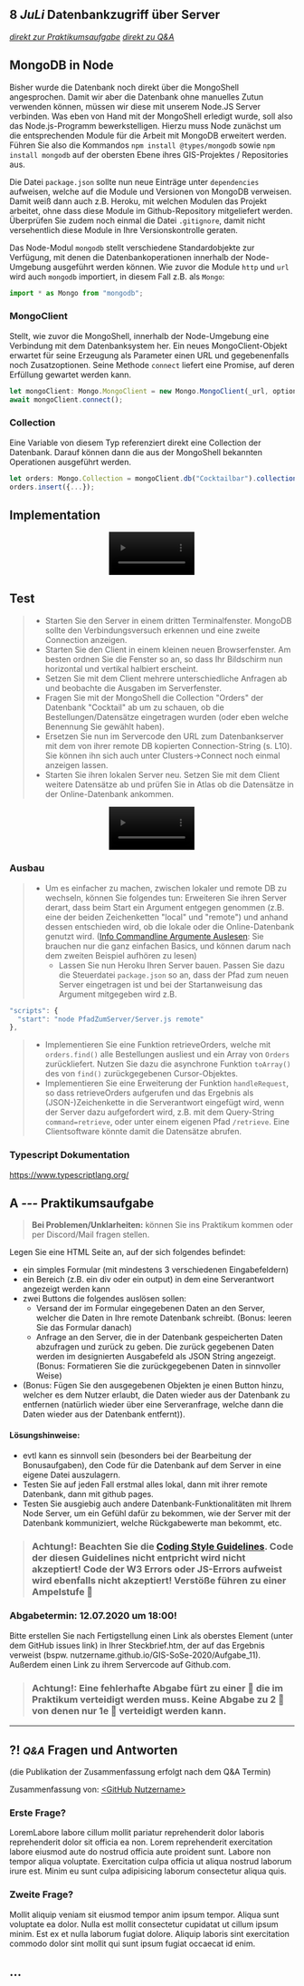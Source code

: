 ## **8 _JuLi_** Datenbankzugriff über Server
*[direkt zur Praktikumsaufgabe](#a--praktikumsaufgabe)*
*[direkt zu Q&A](#-qa-fragen-und-antworten)*



## MongoDB in Node
Bisher wurde die Datenbank noch direkt über die MongoShell angesprochen. Damit wir aber die Datenbank ohne manuelles Zutun verwenden können, müssen wir diese mit unserem Node.JS Server verbinden. Was eben von Hand mit der MongoShell erledigt wurde, soll also das Node.js-Programm bewerkstelligen. Hierzu muss Node zunächst um die entsprechenden Module für die Arbeit mit MongoDB erweitert werden. Führen Sie also die Kommandos `npm install @types/mongodb` sowie `npm install mongodb` auf der obersten Ebene ihres GIS-Projektes / Repositories aus. 

Die Datei `package.json` sollte nun neue Einträge unter `dependencies` aufweisen, welche auf die Module und Versionen von MongoDB verweisen. Damit weiß dann auch z.B. Heroku, mit welchen Modulen das Projekt arbeitet, ohne dass diese Module im Github-Repository mitgeliefert werden. Überprüfen Sie zudem noch einmal die Datei `.gitignore`, damit nicht versehentlich diese Module in Ihre Versionskontrolle geraten.

Das Node-Modul `mongodb` stellt verschiedene Standardobjekte zur Verfügung, mit denen die Datenbankoperationen innerhalb der Node-Umgebung ausgeführt werden können. Wie zuvor die Module `http` und `url` wird auch `mongodb` importiert, in diesem Fall z.B. als `Mongo`: 
```typescript
import * as Mongo from "mongodb";
```

### MongoClient
Stellt, wie zuvor die MongoShell, innerhalb der Node-Umgebung eine Verbindung mit dem Datenbanksystem her. Ein neues MongoClient-Objekt erwartet für seine Erzeugung als Parameter einen URL und gegebenenfalls noch Zusatzoptionen. Seine Methode `connect` liefert eine Promise, auf deren Erfüllung gewartet werden kann.
```typescript
let mongoClient: Mongo.MongoClient = new Mongo.MongoClient(_url, options);
await mongoClient.connect();
```

### Collection
Eine Variable von diesem Typ referenziert direkt eine Collection der Datenbank. Darauf können dann die aus der MongoShell bekannten Operationen ausgeführt werden. 
```typescript
let orders: Mongo.Collection = mongoClient.db("Cocktailbar").collection("Orders");
orders.insert({...});
```

## Implementation

<div align="center"><video controls width="30%"> 
  <source src="http://games.hs-furtwangen.de/EIA2_Video/L07_V3_Implementation.mp4" type="video/mp4"> 
<a href="http://games.hs-furtwangen.de/EIA2_Video/L07_V3_Implementation.mp4">Video</a>
</video>    
</div>

## Test
> - Starten Sie den Server in einem dritten Terminalfenster. MongoDB sollte den Verbindungsversuch erkennen und eine zweite Connection anzeigen.
> - Starten Sie den Client in einem kleinen neuen Browserfenster. Am besten ordnen Sie die Fenster so an, so dass Ihr Bildschirm nun horizontal und vertikal halbiert erscheint. 
> - Setzen Sie mit dem Client mehrere unterschiedliche Anfragen ab und beobachte die Ausgaben im Serverfenster. 
> - Fragen Sie mit der MongoShell die Collection "Orders" der Datenbank "Cocktail" ab um zu schauen, ob die Bestellungen/Datensätze eingetragen wurden (oder eben welche Benennung Sie gewählt haben).
> - Ersetzen Sie nun im Servercode den URL zum Datenbankserver mit dem von ihrer remote DB kopierten Connection-String (s. L10). Sie können ihn sich auch unter Clusters->Connect noch einmal anzeigen lassen.
> - Starten Sie ihren lokalen Server neu. Setzen Sie mit dem Client weitere Datensätze ab und prüfen Sie in Atlas ob die Datensätze in der Online-Datenbank ankommen.

<div align="center"><video controls width="30%"> 
  <source src="http://games.hs-furtwangen.de/EIA2_Video/L07_V4_Test.mp4" type="video/mp4"> 
<a href="http://games.hs-furtwangen.de/EIA2_Video/L07_V4_Test.mp4"><img src="../X01_Appendix/Img/video.jpg" width="25%"/></a>
</video>    
</div>

### Ausbau 
> - Um es einfacher zu machen, zwischen lokaler und remote DB zu wechseln, können Sie folgendes tun: Erweiteren Sie ihren Server derart, dass beim Start ein Argument entgegen genommen (z.B. eine der beiden Zeichenketten "local" und "remote") und anhand dessen entschieden wird, ob die lokale oder die Online-Datenbank genutzt wird. ([Info Commandline Argumente Auslesen](https://nodejs.org/en/knowledge/command-line/how-to-parse-command-line-arguments/): Sie brauchen nur die ganz einfachen Basics, und können darum nach dem zweiten Beispiel aufhören zu lesen)
>   - Lassen Sie nun Heroku Ihren Server bauen. Passen Sie dazu die Steuerdatei `package.json` so an, dass der Pfad zum neuen Server eingetragen ist und bei der Startanweisung das Argument mitgegeben wird z.B. 
  ```typescript
  "scripts": {
    "start": "node PfadZumServer/Server.js remote"
  },
  ```
> - Implementieren Sie eine Funktion retrieveOrders, welche mit `orders.find()` alle Bestellungen ausliest und ein Array von `Orders` zurückliefert. Nutzen Sie dazu die asynchrone Funktion `toArray()` des von `find()` zurückgegebenen Cursor-Objektes.
> - Implementieren Sie eine Erweiterung der Funktion `handleRequest`, so dass retrieveOrders aufgerufen und das Ergebnis als (JSON-)Zeichenkette in die Serverantwort eingefügt wird, wenn der Server dazu aufgefordert wird, z.B. mit dem Query-String `command=retrieve`, oder unter einem eigenen Pfad `/retrieve`. Eine Clientsoftware könnte damit die Datensätze abrufen.

### Typescript Dokumentation

https://www.typescriptlang.org/

## **A _---_** Praktikumsaufgabe

>**Bei Problemen/Unklarheiten:** können Sie ins Praktikum kommen oder per Discord/Mail fragen stellen.

Legen Sie eine HTML Seite an, auf der sich folgendes befindet:
- ein simples Formular (mit mindestens 3 verschiedenen Eingabefeldern)
- ein Bereich (z.B. ein div oder ein output) in dem eine Serverantwort angezeigt werden kann
- zwei Buttons die folgendes auslösen sollen:
  - Versand der im Formular eingegebenen Daten an den Server, welcher die Daten in Ihre remote Datenbank schreibt. (Bonus: leeren Sie das Formular danach)
  - Anfrage an den Server, die in der Datenbank gespeicherten Daten abzufragen und zurück zu geben. Die zurück gegebenen Daten werden im designierten Ausgabefeld als JSON String angezeigt. (Bonus: Formatieren Sie die zurückgegebenen Daten in sinnvoller Weise)
- (Bonus: Fügen Sie den ausgegebenen Objekten je einen Button hinzu, welcher es dem Nutzer erlaubt, die Daten wieder aus der Datenbank zu entfernen (natürlich wieder über eine Serveranfrage, welche dann die Daten wieder aus der Datenbank entfernt)).

#### Lösungshinweise:
- evtl kann es sinnvoll sein (besonders bei der Bearbeitung der Bonusaufgaben), den Code für die Datenbank auf dem Server in eine eigene Datei auszulagern.
- Testen Sie auf jeden Fall erstmal alles lokal, dann mit ihrer remote Datenbank, dann mit github pages.
- Testen Sie ausgiebig auch andere Datenbank-Funktionalitäten mit Ihrem Node Server, um ein Gefühl dafür zu bekommen, wie der Server mit der Datenbank kommuniziert, welche Rückgabewerte man bekommt, etc.

>### **Achtung!:** Beachten Sie die [<ins>Coding Style Guidelines</ins>](https://hs-furtwangen.github.io/GIS-SoSe-2020/codingstyle/). Code der diesen Guidelines nicht entpricht wird nicht akzeptiert! Code der W3 Errors oder JS-Errors aufweist wird ebenfalls nicht akzeptiert! Verstöße führen zu einer Ampelstufe 🚦

### **Abgabetermin: 12.07.2020 um 18:00!**

Bitte erstellen Sie nach Fertigstellung einen Link als oberstes Element (unter dem GitHub issues link) in Ihrer Steckbrief.htm, der auf das Ergebnis verweist (bspw. nutzername.github.io/GIS-SoSe-2020/Aufgabe_11). Außerdem einen Link zu ihrem Servercode auf Github.com.

>### **Achtung!:** Eine fehlerhafte Abgabe fürt zu einer 🚦 die **im Praktikum** verteidigt werden muss. Keine Abgabe zu 2 🚦 von denen nur 1e 🚦 verteidigt werden kann.

---

## **?! _<small>Q&A</small>_** Fragen und Antworten

(die Publikation der Zusammenfassung erfolgt nach dem Q&A Termin)

Zusammenfassung von: [&lt;GitHub Nutzername&gt;](https://github.com/link-zu-github-profil)

### Erste Frage?
LoremLabore labore cillum mollit pariatur reprehenderit dolor laboris reprehenderit dolor sit officia ea non. Lorem reprehenderit exercitation labore eiusmod aute do nostrud officia aute proident sunt. Labore non tempor aliqua voluptate. Exercitation culpa officia ut aliqua nostrud laborum irure est. Minim eu sunt culpa adipisicing laborum consectetur aliqua quis.

### Zweite Frage?
Mollit aliquip veniam sit eiusmod tempor anim ipsum tempor. Aliqua sunt voluptate ea dolor. Nulla est mollit consectetur cupidatat ut cillum ipsum minim. Est ex et nulla laborum fugiat dolore. Aliquip laboris sint exercitation commodo dolor sint mollit qui sunt ipsum fugiat occaecat id enim.

## ...
